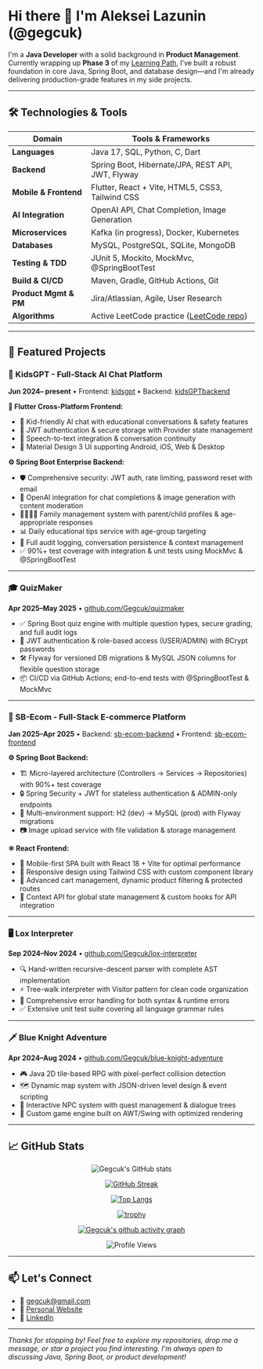 # Hi there 👋 I'm Aleksei Lazunin (@gegcuk)

I'm a **Java Developer** with a solid background in **Product Management**. Currently wrapping up **Phase 3** of my [Learning Path](https://github.com/Gegcuk/learining_path), I've built a robust foundation in core Java, Spring Boot, and database design—and I'm already delivering production-grade features in my side projects.

---

## 🛠️ Technologies & Tools  

| Domain                | Tools & Frameworks                                     |
|-----------------------|--------------------------------------------------------|
| **Languages**         | Java 17, SQL, Python, C, Dart                         |
| **Backend**           | Spring Boot, Hibernate/JPA, REST API, JWT, Flyway     |
| **Mobile & Frontend** | Flutter, React + Vite, HTML5, CSS3, Tailwind CSS      |
| **AI Integration**    | OpenAI API, Chat Completion, Image Generation          |
| **Microservices**     | Kafka (in progress), Docker, Kubernetes                |
| **Databases**         | MySQL, PostgreSQL, SQLite, MongoDB                     |
| **Testing & TDD**     | JUnit 5, Mockito, MockMvc, @SpringBootTest             |
| **Build & CI/CD**     | Maven, Gradle, GitHub Actions, Git                     |
| **Product Mgmt & PM** | Jira/Atlassian, Agile, User Research                   |
| **Algorithms**        | Active LeetCode practice ([LeetCode repo](https://github.com/Gegcuk/LeetCode)) |

---

## 🚀 Featured Projects

### 💬 KidsGPT - Full-Stack AI Chat Platform
**Jun 2024– present** • Frontend: [kidsgpt](https://github.com/Gegcuk/kidsgpt) • Backend: [kidsGPTbackend](https://github.com/Gegcuk/kidsGPTbackend)

**🎯 Flutter Cross-Platform Frontend:**
- 🤖 Kid-friendly AI chat with educational conversations & safety features
- 🔐 JWT authentication & secure storage with Provider state management  
- 🎤 Speech-to-text integration & conversation continuity
- 📱 Material Design 3 UI supporting Android, iOS, Web & Desktop

**⚙️ Spring Boot Enterprise Backend:**
- 🛡️ Comprehensive security: JWT auth, rate limiting, password reset with email
- 🤖 OpenAI integration for chat completions & image generation with content moderation
- 👨‍👩‍👧‍👦 Family management system with parent/child profiles & age-appropriate responses
- 📊 Daily educational tips service with age-group targeting
- 🔄 Full audit logging, conversation persistence & context management
- ✅ 90%+ test coverage with integration & unit tests using MockMvc & @SpringBootTest

---

### 🎓 QuizMaker  
**Apr 2025–May 2025** • [github.com/Gegcuk/quizmaker](https://github.com/Gegcuk/quizmaker)  
- ✅ Spring Boot quiz engine with multiple question types, secure grading, and full audit logs  
- 🔐 JWT authentication & role-based access (USER/ADMIN) with BCrypt passwords  
- 🛠 Flyway for versioned DB migrations & MySQL JSON columns for flexible question storage  
- 📦 CI/CD via GitHub Actions; end-to-end tests with @SpringBootTest & MockMvc

---

### 🛒 SB-Ecom - Full-Stack E-commerce Platform
**Jan 2025–Apr 2025** • Backend: [sb-ecom-backend](https://github.com/Gegcuk/sb-ecom-backend) • Frontend: [sb-ecom-frontend](https://github.com/Gegcuk/sb-ecom-frontend)

**⚙️ Spring Boot Backend:**
- 🏗️ Micro-layered architecture (Controllers → Services → Repositories) with 90%+ test coverage  
- 🔒 Spring Security + JWT for stateless authentication & ADMIN-only endpoints  
- 🔄 Multi-environment support: H2 (dev) → MySQL (prod) with Flyway migrations
- 📷 Image upload service with file validation & storage management

**⚛️ React Frontend:**
- 📱 Mobile-first SPA built with React 18 + Vite for optimal performance
- 🎨 Responsive design using Tailwind CSS with custom component library
- 🛒 Advanced cart management, dynamic product filtering & protected routes
- 🔗 Context API for global state management & custom hooks for API integration

---

### 🖥 Lox Interpreter  
**Sep 2024–Nov 2024** • [github.com/Gegcuk/lox-interpreter](https://github.com/Gegcuk/lox-interpreter)  
- 🔍 Hand-written recursive-descent parser with complete AST implementation
- ⚡ Tree-walk interpreter with Visitor pattern for clean code organization
- 🐞 Comprehensive error handling for both syntax & runtime errors
- ✅ Extensive unit test suite covering all language grammar rules

---

### 🗡 Blue Knight Adventure  
**Apr 2024–Aug 2024** • [github.com/Gegcuk/blue-knight-adventure](https://github.com/Gegcuk/blue-knight-adventure)  
- 🎮 Java 2D tile-based RPG with pixel-perfect collision detection
- 🗺️ Dynamic map system with JSON-driven level design & event scripting
- 💬 Interactive NPC system with quest management & dialogue trees
- 🎨 Custom game engine built on AWT/Swing with optimized rendering

---

## 📈 GitHub Stats  

<div align="center">
  
![Gegcuk's GitHub stats](https://github-readme-stats.vercel.app/api?username=Gegcuk&show_icons=true&theme=radical)

[![GitHub Streak](https://streak-stats.demolab.com/?user=Gegcuk&theme=radical)](https://git.io/streak-stats)

[![Top Langs](https://github-readme-stats.vercel.app/api/top-langs/?username=Gegcuk&layout=compact&theme=radical)](https://github.com/anuraghazra/github-readme-stats)

[![trophy](https://github-profile-trophy.vercel.app/?username=Gegcuk&theme=radical&row=2&column=3)](https://github.com/ryo-ma/github-profile-trophy)

[![Gegcuk's github activity graph](https://github-readme-activity-graph.vercel.app/graph?username=Gegcuk&theme=radical)](https://github.com/ashutosh00710/github-readme-activity-graph)

![Profile Views](https://komarev.com/ghpvc/?username=Gegcuk&color=brightgreen&style=flat-square&label=Profile+Views)

</div>

---

## 📫 Let's Connect  
- 📧 [gegcuk@gmail.com](mailto:gegcuk@gmail.com)  
- 🔗 [Personal Website](https://gegc.uk)  
- 💼 [LinkedIn](https://www.linkedin.com/in/alekseylazunin/)  

---

*Thanks for stopping by! Feel free to explore my repositories, drop me a message, or star a project you find interesting. I'm always open to discussing Java, Spring Boot, or product development!*
